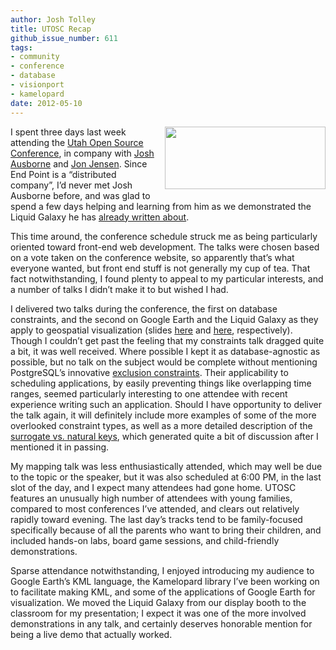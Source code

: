 ```yaml
---
author: Josh Tolley
title: UTOSC Recap
github_issue_number: 611
tags:
- community
- conference
- database
- visionport
- kamelopard
date: 2012-05-10
---
```


<div class="separator" style="clear: both; text-align: center;"><a href="/blog/2012/05/utosc-recap/utos-logo.png" imageanchor="1" style="clear:right; float:right; margin-left:1em; margin-bottom:1em"><img border="0" height="100" src="/blog/2012/05/utosc-recap/utos-logo.png" width="257"/></a></div>

I spent three days last week attending the [Utah Open Source Conference](https://web.archive.org/web/20120525040559/http:/conference.utos.org/), in company with [Josh Ausborne](/team/josh-ausborne) and [Jon Jensen](/team/jon-jensen). Since End Point is a “distributed company”, I’d never met Josh Ausborne before, and was glad to spend a few days helping and learning from him as we demonstrated the Liquid Galaxy he has [already written about](/blog/2012/05/end-point-at-utah-open-source).

This time around, the conference schedule struck me as being particularly oriented toward front-end web development. The talks were chosen based on a vote taken on the conference website, so apparently that’s what everyone wanted, but front end stuff is not generally my cup of tea. That fact notwithstanding, I found plenty to appeal to my particular interests, and a number of talks I didn’t make it to but wished I had.

I delivered two talks during the conference, the first on database constraints, and the second on Google Earth and the Liquid Galaxy as they apply to geospatial visualization (slides [here](https://josh.endpoint.com/dont-do-that.pdf) and [here](https://josh.endpoint.com/mighty-maps.pdf), respectively). Though I couldn’t get past the feeling that my constraints talk dragged quite a bit, it was well received. Where possible I kept it as database-agnostic as possible, but no talk on the subject would be complete without mentioning PostgreSQL’s innovative [exclusion constraints](https://www.postgresql.org/docs/current/static/ddl-constraints.html#DDL-CONSTRAINTS-EXCLUSION). Their applicability to scheduling applications, by easily preventing things like overlapping time ranges, seemed particularly interesting to one attendee with recent experience writing such an application. Should I have opportunity to deliver the talk again, it will definitely include more examples of some of the more overlooked constraint types, as well as a more detailed description of the [surrogate vs. natural keys](https://en.wikipedia.org/wiki/Surrogate_key), which generated quite a bit of discussion after I mentioned it in passing.

My mapping talk was less enthusiastically attended, which may well be due to the topic or the speaker, but it was also scheduled at 6:00 PM, in the last slot of the day, and I expect many attendees had gone home. UTOSC features an unusually high number of attendees with young families, compared to most conferences I’ve attended, and clears out relatively rapidly toward evening. The last day’s tracks tend to be family-focused specifically because of all the parents who want to bring their children, and included hands-on labs, board game sessions, and child-friendly demonstrations.

Sparse attendance notwithstanding, I enjoyed introducing my audience to Google Earth’s KML language, the Kamelopard library I’ve been working on to facilitate making KML, and some of the applications of Google Earth for visualization. We moved the Liquid Galaxy from our display booth to the classroom for my presentation; I expect it was one of the more involved demonstrations in any talk, and certainly deserves honorable mention for being a live demo that actually worked.
